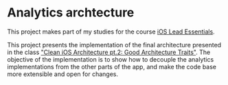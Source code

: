 # Analytics archtecture

This project makes part of my studies for the course [iOS Lead Essentials](https://iosacademy.essentialdeveloper.com/p/ios-lead-essentials/).

This project presents the implementation of the final architecture presented in the class ["Clean iOS Architecture pt.2: Good Architecture Traits"](https://www.essentialdeveloper.com/articles/clean-ios-architecture-part-2-good-architecture-traits). The objective of the implementation is to show how to decouple the analytics implementations from the other parts of the app, and make the code base more extensible and open for changes.


